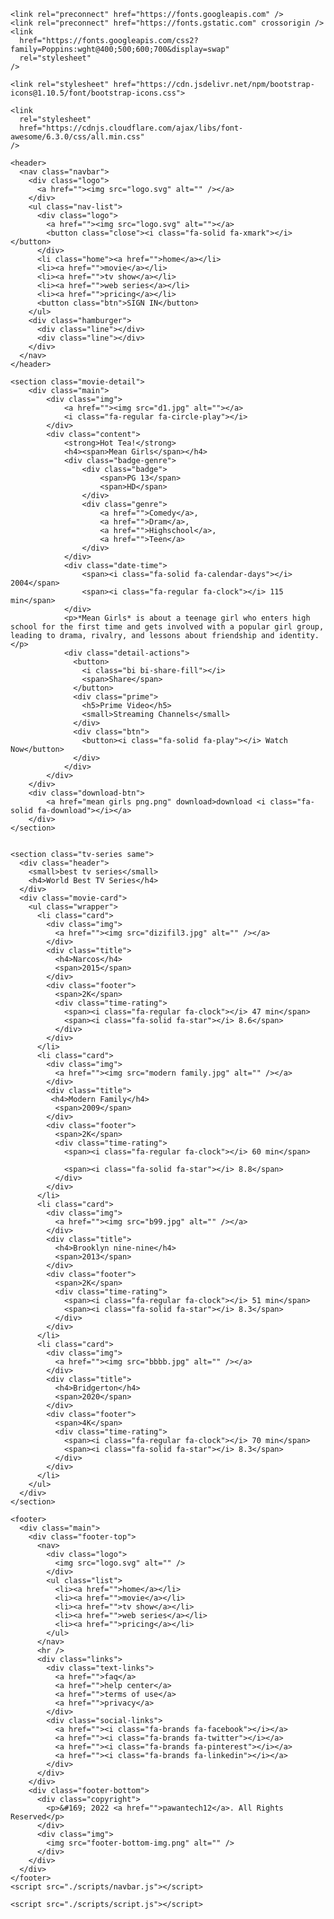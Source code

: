 

<!DOCTYPE html>
<html lang="en">
  <head>
    <meta charset="UTF-8" />
    <meta http-equiv="X-UA-Compatible" content="IE=edge" />
    <meta name="viewport" content="width=device-width, initial-scale=1.0" />
    <title>CODEVATAR</title>
    <link rel="stylesheet" href="css/style.css" />
    <link rel="stylesheet" href="css/movie.css">

  
    <link rel="preconnect" href="https://fonts.googleapis.com" />
    <link rel="preconnect" href="https://fonts.gstatic.com" crossorigin />
    <link
      href="https://fonts.googleapis.com/css2?family=Poppins:wght@400;500;600;700&display=swap"
      rel="stylesheet"
    />

    <link rel="stylesheet" href="https://cdn.jsdelivr.net/npm/bootstrap-icons@1.10.5/font/bootstrap-icons.css">

    <link
      rel="stylesheet"
      href="https://cdnjs.cloudflare.com/ajax/libs/font-awesome/6.3.0/css/all.min.css"
    />
  </head>
  <body>
   
    <header>
      <nav class="navbar">
        <div class="logo">
          <a href=""><img src="logo.svg" alt="" /></a>
        </div>
        <ul class="nav-list">
          <div class="logo">
            <a href=""><img src="logo.svg" alt=""></a>
            <button class="close"><i class="fa-solid fa-xmark"></i></button>
          </div>
          <li class="home"><a href="">home</a></li>
          <li><a href="">movie</a></li>
          <li><a href="">tv show</a></li>
          <li><a href="">web series</a></li>
          <li><a href="">pricing</a></li>
          <button class="btn">SIGN IN</button>
        </ul>
        <div class="hamburger">
          <div class="line"></div>
          <div class="line"></div>
        </div>
      </nav>
    </header>

    <section class="movie-detail">
        <div class="main">
            <div class="img">
                <a href=""><img src="d1.jpg" alt=""></a>
                <i class="fa-regular fa-circle-play"></i>
            </div>
            <div class="content">
                <strong>Hot Tea!</strong>
                <h4><span>Mean Girls</span></h4>
                <div class="badge-genre">
                    <div class="badge">
                        <span>PG 13</span>
                        <span>HD</span>
                    </div>
                    <div class="genre">
                        <a href="">Comedy</a>,
                        <a href="">Dram</a>,
                        <a href="">Highschool</a>,
                        <a href="">Teen</a>
                    </div>
                </div>
                <div class="date-time">
                    <span><i class="fa-solid fa-calendar-days"></i> 2004</span>
                    <span><i class="fa-regular fa-clock"></i> 115 min</span>
                </div>
                <p>*Mean Girls* is about a teenage girl who enters high school for the first time and gets involved with a popular girl group, leading to drama, rivalry, and lessons about friendship and identity.</p>
                <div class="detail-actions">
                  <button>
                    <i class="bi bi-share-fill"></i>
                    <span>Share</span>
                  </button>
                  <div class="prime">
                    <h5>Prime Video</h5>
                    <small>Streaming Channels</small>
                  </div>
                  <div class="btn">
                    <button><i class="fa-solid fa-play"></i> Watch Now</button>
                  </div>
                </div>
            </div>
        </div>
        <div class="download-btn">
            <a href="mean girls png.png" download>download <i class="fa-solid fa-download"></i></a>
        </div>
    </section>

    
    <section class="tv-series same">
      <div class="header">
        <small>best tv series</small>
        <h4>World Best TV Series</h4>
      </div>
      <div class="movie-card">
        <ul class="wrapper">
          <li class="card">
            <div class="img">
              <a href=""><img src="dizifil3.jpg" alt="" /></a>
            </div>
            <div class="title">
              <h4>Narcos</h4>
              <span>2015</span>
            </div>
            <div class="footer">
              <span>2K</span>
              <div class="time-rating">
                <span><i class="fa-regular fa-clock"></i> 47 min</span>
                <span><i class="fa-solid fa-star"></i> 8.6</span>
              </div>
            </div>
          </li>
          <li class="card">
            <div class="img">
              <a href=""><img src="modern family.jpg" alt="" /></a>
            </div>
            <div class="title">
             <h4>Modern Family</h4>
              <span>2009</span>
            </div>
            <div class="footer">
              <span>2K</span>
              <div class="time-rating">
                <span><i class="fa-regular fa-clock"></i> 60 min</span>

                <span><i class="fa-solid fa-star"></i> 8.8</span>
              </div>
            </div>
          </li>
          <li class="card">
            <div class="img">
              <a href=""><img src="b99.jpg" alt="" /></a>
            </div>
            <div class="title">
              <h4>Brooklyn nine-nine</h4>
              <span>2013</span>
            </div>
            <div class="footer">
              <span>2K</span>
              <div class="time-rating">
                <span><i class="fa-regular fa-clock"></i> 51 min</span>
                <span><i class="fa-solid fa-star"></i> 8.3</span>
              </div>
            </div>
          </li>
          <li class="card">
            <div class="img">
              <a href=""><img src="bbbb.jpg" alt="" /></a>
            </div>
            <div class="title">
              <h4>Bridgerton</h4>
              <span>2020</span>
            </div>
            <div class="footer">
              <span>4K</span>
              <div class="time-rating">
                <span><i class="fa-regular fa-clock"></i> 70 min</span>
                <span><i class="fa-solid fa-star"></i> 8.3</span>
              </div>
            </div>
          </li>
        </ul>
      </div>
    </section>

    <footer>
      <div class="main">
        <div class="footer-top">
          <nav>
            <div class="logo">
              <img src="logo.svg" alt="" />
            </div>
            <ul class="list">
              <li><a href="">home</a></li>
              <li><a href="">movie</a></li>
              <li><a href="">tv show</a></li>
              <li><a href="">web series</a></li>
              <li><a href="">pricing</a></li>
            </ul>
          </nav>
          <hr />
          <div class="links">
            <div class="text-links">
              <a href="">faq</a>
              <a href="">help center</a>
              <a href="">terms of use</a>
              <a href="">privacy</a>
            </div>
            <div class="social-links">
              <a href=""><i class="fa-brands fa-facebook"></i></a>
              <a href=""><i class="fa-brands fa-twitter"></i></a>
              <a href=""><i class="fa-brands fa-pinterest"></i></a>
              <a href=""><i class="fa-brands fa-linkedin"></i></a>
            </div>
          </div>
        </div>
        <div class="footer-bottom">
          <div class="copyright">
            <p>&#169; 2022 <a href="">pawantech12</a>. All Rights Reserved</p>
          </div>
          <div class="img">
            <img src="footer-bottom-img.png" alt="" />
          </div>
        </div>
      </div>
    </footer>
    <script src="./scripts/navbar.js"></script>

    <script src="./scripts/script.js"></script>


  </body>
</html>
